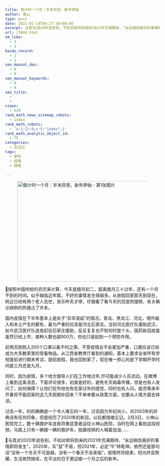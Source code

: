 ```yaml
---
title: 倒计时一个月：岁末将至，新年伊始
author: 青山
type: post
date: 2021-01-14T04:27:36+00:00
excerpt: 与其对2020年说告别，不如对即将到来的2021年充满期待，“永远相信美好的事情即将发生”。2020年，实“鼠”不易，但2021年，必定“牛”转乾坤。依然还是那句话“没有一个冬天不可逾越，没有一个春天不会来临”，疫情终将结束，阳光终会照耀，生活依然继续，在平淡的日子里迎接一个月之后的新年
url: /3644.html
zm_like:
  - 3
  - 3
baidu_record:
  - 1
  - 1
seo_manual_des:
  - 0
  - 0
seo_manual_keywords:
  - 0
  - 0
seo_title:
  - 
  - 
views:
  - 529
rank_math_news_sitemap_robots:
  - index
rank_math_robots:
  - 'a:1:{i:0;s:5:"index";}'
rank_math_analytic_object_id:
  - 75
categories:
  - 生活记
tags:
  - 新年
  - 疫情
  - 随笔

---
```

<div class="wp-block-image">
  <figure class="aligncenter size-large is-resized"><a href="https://rmt.dogedoge.com/fetch/lucy/storage/arno-smit-sKJ7zSylUao-unsplash.jpg" loading="lazy" rel="sponsored" data-fancybox="gallery"><img loading="lazy" decoding="async" src="https://rmt.dogedoge.com/fetch/lucy/storage/arno-smit-sKJ7zSylUao-unsplash.jpg" width="523" height="326"/ alt="倒计时一个月：岁末将至，新年伊始 - 第1张图片" title="倒计时一个月：岁末将至，新年伊始 - 第1张图片 | 印记" ></a></figure>
</div>

&#x1f400;按照中国传统的农历来计算，今天是腊月初二，距离腊月三十过年，还有一个月不到的时间。似乎越临近年尾，不好的事情发生得越多。从放假回家那天到现在，附近已经有两个老人去世，丧乐昨天才停，仔细看了看今天的百度热搜榜，有关确诊病例的热搜占了许多。

国内疫情在下半年基本上是处于“异军突起”的情况，青岛、黑龙江、河北，境外输入和本土产生的都有，最为严重的应该是河北石家庄。当初河北医疗队援助武汉，如今武汉医疗队连夜赶往石家庄援助，反反复复也不知何时是个头，国药新冠疫苗虽然已经上市，接种人数也超900万，但也只是起到一个预防作用。

前两天刚购入200个口罩以备不时之需，不管疫情会不会更加严重，口罩应该已经成为大多数家里的常备物品。从江西省教育厅看到的通知，基本上要求全省所有学校提前进行期末考试，提前放假，我也回到家了，现在唯一担心的是下学期开学时间是三月还是九月。

同时，因为疫情，多个地方倡导人们在工作地过年,尽可能减少人员流动。在微博上看到这条消息，下面评论很多，初衷是好的，避免冬天病毒传播，但是也有人发问了，如何保障？让他们在外地也有在家过年的感觉，同时也有人问，能否等来年开春将不能回家的这几天假期补回来？不单单要从政策方面，也要从人情方面去体谅。

过去一年，的的确确是一个令人难忘的一年，过去因为年纪尚小，对2003年的非典没有任何印象，但是经历了2020年的新冠，以后都很难忘记。2月3日，火神山医院完工，数十辆救护车连夜将重症患者运往火神山医院，当时在网上看到这段视频，马路上只有一辆接一辆的救护车，拍摄视频的人喊着加油……

&#x1f402;与其对2020年说告别，不如对即将到来的2021年充满期待，“永远相信美好的事情即将发生”。2020年，实“鼠”不易，但2021年，必定“牛”转乾坤。依然还是那句话“没有一个冬天不可逾越，没有一个春天不会来临”，疫情终将结束，阳光终会照耀，生活依然继续，在平淡的日子里迎接一个月之后的新年。